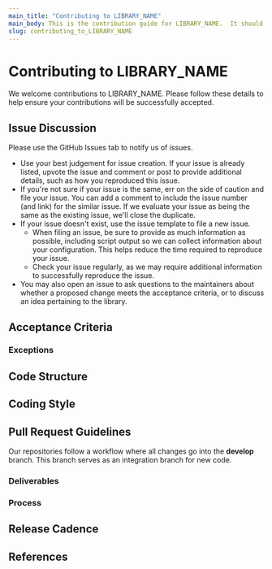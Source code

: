 ```yaml
---
main_title: "Contributing to LIBRARY_NAME"
main_body: This is the contribution guide for LIBRARY_NAME.  It should be renamed to CONTRIBUTING.md and included in your repository.
slug: contributing_to_LIBRARY_NAME
---
```


# Contributing to LIBRARY_NAME #

We welcome contributions to LIBRARY_NAME.  Please follow these details to help ensure your contributions will be successfully accepted.

<!-- TEMPLATE INSTRUCTIONS FOR LIBRARY OWNERS:
Step 1: Make a copy of this template into a branch for your repository. Rename template file to CONTRIBUTING.md and ensure it is in the root of your repo or in .github/CONTRIBUTING.md
Step 2: Rename all instances of "LIBRARY_NAME" above to the name of your library.  Search/find/replace.
Step 3: Read the Motivation section below to get a sense for why we need to publish a CONTRIBUTING.md
Step 4: Review all 10 instruction sections below [PART1-PART10] with your team to come up with your CONTRIBUTING.md instructions for the community.  5 are optional ones.
Step 5: Ensure a CODEOWNERS file is included in your repository with maintainers/reviewers specified.
Step 6: Remove all HTML comments/instructions/MIOpen examples from this template to make it release-ready.
Step 7: Commit and push this file to your public repo.

MOTIVATION:
The developer base of an open-source ROCm software ecosystem is expanding.
The external developers need guidelines for understanding what can be contributed
into each library of ROCm; where contributions could be parked in its respective
directory structure; what level of testing, performance benchmarking and code
formatting are required for their contributions. It should inform them about the
release process along with how each library's release lands in ROCm packages.

Either the absence or the poor quality of the guidelines could have a major impact
on the perception of external developers about the maturity of ROCm ecosystem.

The onboarding experience the developer goes through during raising and merging
their very first pull request influences not only their workflow for subsequent
pull requests but also their recommendations for other developers.

AMD's recent engagement with a strategic partner in ROCm has revealed to us
the importance of these guidelines for developer's onboarding experience and
the overall impact of their contributions to end users.

For illustration, AMD's strategic partner wasn't aware about the acceptance criteria
of MIOpen and thereby, assumed that any deep learning kernels could be contributed
into MIOpen. In the same vein, they were unaware about the composable_kernel library
and its potential for developing modular, performant kernels.

Below is a template for the external contributor's guidelines.
The template offers a starting point for each library owner which could be amended
to suit the respective library.

The final guidelines of each library should be posted as CONTRIBUTING.md on GitHub repo or
could be posted on their landing page or the Wiki tab of GitHub project.

Below is the template of contributor guidelines, followed by a sample for the MIOpen
library of ROCm.
-->

## Issue Discussion ##

Please use the GitHub Issues tab to notify us of issues.

* Use your best judgement for issue creation. If your issue is already listed, upvote the issue and
  comment or post to provide additional details, such as how you reproduced this issue.
* If you're not sure if your issue is the same, err on the side of caution and file your issue.
  You can add a comment to include the issue number (and link) for the similar issue. If we evaluate
  your issue as being the same as the existing issue, we'll close the duplicate.
* If your issue doesn't exist, use the issue template to file a new issue.
  * When filing an issue, be sure to provide as much information as possible, including script output so
    we can collect information about your configuration. This helps reduce the time required to
    reproduce your issue.
  * Check your issue regularly, as we may require additional information to successfully reproduce the
    issue.
* You may also open an issue to ask questions to the maintainers about whether a proposed change
  meets the acceptance criteria, or to discuss an idea pertaining to the library.

<!-- [PART1] Instructions:
Above is fairly standard.  Please add any special instructions (if any) your team may have regarding issues -->

## Acceptance Criteria ##

<!-- [PART2] Instructions:
Include details of your library such as:
   1. The overarching goals of a library
   2. The sample features that fulfils those goals
   3. Any performance criteria needed for those features.

The specification of performance criteria shouldn't include exact numeric values i.e x% perf gains.
However, it should include some language suggesting the need of notable performance gain to avoid
code duplication and code maintenance if no gain is found. Contributors should be guided about
any performance benchmarking mechanism including baseline comparison.

Additionally, to encourage contributors, we should point out that the GitHub "Issues" tab could be
leveraged to discuss features they would like to bring in. Or use it to discuss changes, along with the
perf gains it would bring, before raising pull requests.

MIOpen Example:
The goal of MIOpen library is to provide the optimized implementation of ops found
in machine learning models. The library offers the implementation of either fwd or
bwd or both pass. It also supports the fusion of multiple ops.

Contributors wanting to submit new implementations of ops, should follow
the below-mentioned guidelines.

* New kernels - not present in MIOpen/
   + Level-1 bar: The critical ops found in machine learning ops, found in cuDNN, cuTLASS
     but missing in MIOpen.
   + If it meets this Level-1 bar,
        - If new op is present in frameworks such as rocm/pytorch, rocm/tf, deepspeed or
            fastertransformer either as a hipified version or a standalone version,
            it would be accepted
            + Level-2 perf bar:
                - If notable performance gain is demonstrated on average (geomean)
                  against the baseline at per-op level.
                - If notable performance gain is demonstrated at end-to-end model level
                  where minor gains accumulated by frequent op-level invocations could lead to
                  noticeable model level improvement.
        - If new op is not present in any frameworks or ROCm libraries
            + No performance gating factor
   + If it doesn't meet this Level-1 bar, **exceptions** are allowed which could be discussed
      via Issue tab with the community.
* Overlapping kernels - present in MIOpen
   + AMD would accept op/kernel, based on the Level-2 perf bar defined above.

-->

### Exceptions ###

<!-- [PART3] Instructions (optional):
It may be necessary to state the exceptions permitted within the perimeter of
acceptance criteria and specify a particular set of guidelines developers could
follow to meet those exceptions.
-->

## Code Structure ##

<!-- [PART4] Instructions (optional):
In this section, one should explain the organization of code - its directory structure.
It might not be necessary to cover each and every directory but very important to
specify the external API directory; key source, test, performance and doc directories;
third-party and output directories.
-->

## Coding Style ##

<!-- [PART5] Instructions (optional):
Each library has its own coding style.  If there are particular style details you would like to highlight,
this is the section to document it.  Try to be concise and just highlight big do/don't.
If coding style is too long, the contributor won't bother with submitting a PR.
Remember, your team will be able to review PRs so that's your chance to correct any coding style changes later.
-->

## Pull Request Guidelines ##

Our repositories follow a workflow where all changes go into the **develop** branch. This branch serves as an integration branch for new code.

<!-- [PART6] Instructions:
This section should offer guidelines to follow when raising a pull request.
If you're one of the few repos that don't use the develop branch as default, you should update above text to your default branch.
You can also base this section on the generic steps provided in https://github.com/ROCm/ROCm/blob/develop/CONTRIBUTING.md, but append it with more details about your library's methods.

MIOpen Example:
MIOpen accepts the implementation of kernels in either OpenCL or HIP. It is recommended to
leverage HIP for modularity and scalability purpose e.g. AMD's composable kernel library is
built in HIP.
-->

### Deliverables ###

<!-- [PART7] Instructions:
   * Kinds of tests - unit, integration & perf, a feature should accompany
   * External API documentation updates
   * Provide a snapshot of license header or a link to license header for files
   * Commit message format or its specification

MIOpen Example:
1. Here are the key components required in kernel's pull request.
+ Each kernel needs to support these datatypes
     - Until ROCm5.6,  fp16, bfloat16, fp32
     - Starting ROCm5.7, f8
+ Introduce the host-side API, if required
E.g. For LayerNorm, https://github.com/ROCm/MIOpen/blob/develop/include/miopen/miopen.h
+ Add unit tests in gtest format
Dir: https://github.com/ROCm/MIOpen/tree/5c8118ee4339c2aae55f20241440af207e59d2a7/test/gtest
+ Include the relevant code in driver to measure per-kernel performance
https://github.com/ROCm/MIOpen/tree/master/driver
+ Post the performance # against the baseline kernel.
+ For new kernels in MIOpen, e.g. LayerNorm 
   - obtain the baseline from ROCm/Pytorch build: https://github.com/ROCm/pytorch/blob/main/aten/src
/ATen/native/cuda/layer_norm_kernel.cu
   - obtain the baseline from ROCm/Composable kernel library.
+ For overlapping kernels in MIOpen,
   - obtain the baseline by running MIOpen/driver code

1. For each new file in repository, 
Please include the licensing header
```
/*******************************************************************************
 *
 * MIT License
 *
 * Copyright (c) 20xx Advanced Micro Devices, Inc.
 *
 * Permission is hereby granted, free of charge, to any person obtaining a copy
 * of this software and associated documentation files (the "Software"), to deal
 * in the Software without restriction, including without limitation the rights
 * to use, copy, modify, merge, publish, distribute, sublicense, and/or sell
 * copies of the Software, and to permit persons to whom the Software is
 * furnished to do so, subject to the following conditions:
 *
 * The above copyright notice and this permission notice shall be included in all
 * copies or substantial portions of the Software.
 *
 * THE SOFTWARE IS PROVIDED "AS IS", WITHOUT WARRANTY OF ANY KIND, EXPRESS OR
 * IMPLIED, INCLUDING BUT NOT LIMITED TO THE WARRANTIES OF MERCHANTABILITY,
 * FITNESS FOR A PARTICULAR PURPOSE AND NONINFRINGEMENT. IN NO EVENT SHALL THE
 * AUTHORS OR COPYRIGHT HOLDERS BE LIABLE FOR ANY CLAIM, DAMAGES OR OTHER
 * LIABILITY, WHETHER IN AN ACTION OF CONTRACT, TORT OR OTHERWISE, ARISING FROM,
 * OUT OF OR IN CONNECTION WITH THE SOFTWARE OR THE USE OR OTHER DEALINGS IN THE
 * SOFTWARE.
 *
 *******************************************************************************/
```
-->

### Process ###

<!-- [PART8] Instructions:
   * Outline the PR review process, most importantly, ensure list of reviewers are updated in CODEOWNERS file
   * List out code formatting steps (if script is used to check formatting) or refer contributor to coding-style section if you've documented it there already.
   * Detail how to get and run you test suite
   * Explain the external CI/CD process (if one exists at the time)
       - different hardware targets under test
       - access mechanism to CI logs
       - typical failures and resolution suggestion

MIOpen Example:
* Please follow the generic MIOpen PR review process, as defined here.
* Reviewers are listed in the CODEOWNERS file
* For each commit message, please follow this recommend guidelines [here](https://github.com/ROCm/MIOpen/wiki/How-to-assign-labels-to-Commit-Messages-and-PRs%3F).
* Code format guidelines

MIOpen uses the clang-format tool for formatting code in source files.
The tool is installed as part of dependency installation of MIOpen 
The formatting style is captured in .clang-format which is located at
the root of MIOpen. These are different options to follow:
   1. Run the command -  clang-format-12 -style=file -i <path-to-the-source-file>
   1. For multiple files in your stashed commit, run the composed bash command
                described here 
   1. Automate running this command, upon git commit, use ./.githooks/install

* Static Code Analysis

MIOpen uses cppcheck & tidy and it is recommend to run before committing the code.
The tool is installed as part of dependency installation of MIOpen 
   1. Run 'make tidy' & 'make cppcheck' separately inside the "build" directory
   1. Run 'make analyze' inside the "build" directory

-->

## Release Cadence ##

<!-- [PART9] Instructions (optional):
This section should explain the release process of a library and how it intersects
with ROCm releases.

It should inform the developers about the release process including the following elements,

1. Which is a chosen branch used to create a release branch?
1. Inform about the release cadence.
1. Any notification sent to the community about the upcoming release and its goals.
1. Explain the bug resolution mechanism on the release branch.
-->

## References ##

<!-- [PART10] Instructions (optional):
This section captures the links to GitHub or ROCm documentation where the developers
could obtain the detailed information.

MIOpen Example:
1. [MIOpen Wiki](https://github.com/ROCm/MIOpen/wiki)
1. [MIOpen Readme](https://github.com/ROCm/MIOpen#readme)
-->
